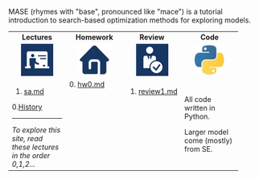 

MASE (rhymes with "base", pronounced like "mace") is a
tutorial introduction to search-based optimization methods for exploring models.

<center><table align=center>
<tr>
<td align=center><b>Lectures</b>
</td><td align=center><b>Homework</b>
</td><td align=center><b>Review</b>
</td><td align=center><b>Code</b>
</td> </tr>
<tr>
</td><td align=center><img src="img/lectures.gif">
</td><td align=center><img src="img/homework.png">
</td><td align=center><img src="img/review.gif">
</td><td align=center><img src="img/python.jpg">
</td> </tr>
<tr>
<td valign=top width="100px">

1. <a href="Sa">sa.md</a>   <br>

0.<a href="aa">History</a><br>
<hr><em>To explore this site, read these lectures in the order 0,1,2...</em>

</td><td valign=top width="100px">
0. <a href="HomeWork0">hw0.md</a> <br>

</td><td valign=top width="100px">

1. <a href="Review1">review1.md</a><br>


</td>
<td width="100px">
<p>
All code written in Python.
<p>Larger model  come (mostly) from SE.
</td>
</tr></table>
</center>
